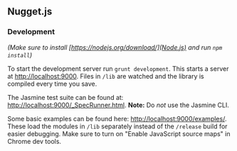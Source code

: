 ## Nugget.js

### Development

_(Make sure to install [https://nodejs.org/download/](Node.js) and run `npm install`)_

To start the development server run `grunt development`. This starts a server at [http://localhost:9000](http://localhost:9000). Files in `/lib` are watched and the library is compiled every time you save.

The Jasmine test suite can be found at: [http://localhost:9000/_SpecRunner.html](http://localhost:9000/_SpecRunner.html). **Note:** Do *not* use the Jasmine CLI.

Some basic examples can be found here: [http://localhost:9000/examples/](http://localhost:9000/example/). These load the modules in `/lib` separately instead of the `/release` build for easier debugging. Make sure to turn on "Enable JavaScript source maps" in Chrome dev tools.
